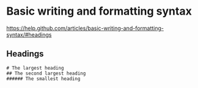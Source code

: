 
# Basic writing and formatting syntax
https://help.github.com/articles/basic-writing-and-formatting-syntax/#headings


## Headings

```
# The largest heading
## The second largest heading
###### The smallest heading
```

